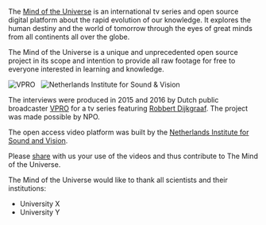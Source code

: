 The [Mind of the Universe](http://www.vpro.nl/mindenglish) is an international tv series and open source digital platform about the rapid evolution of our knowledge. It explores the human destiny and the world of tomorrow through the eyes of great minds from all continents all over the globe.

The Mind of the Universe is a unique and unprecedented open source project in its scope and intention to provide all raw footage for free to everyone interested in learning and knowledge.

![VPRO](/static/images/vpro-blue.png)&nbsp;&nbsp;&nbsp;![Netherlands Institute for Sound & Vision](/static/images/nisv.png)

The interviews were produced in 2015 and 2016 by Dutch public broadcaster [VPRO](http://www.vpro.nl/english) for a tv series featuring [Robbert Dijkgraaf](https://en.wikipedia.org/wiki/Robbert_Dijkgraaf). The project was made possible by NPO.

The open access video platform was built by the [Netherlands Institute for Sound and Vision](http://www.beeldengeluid.nl/en).

Please [share]() with us your use of the videos and thus contribute to The Mind of the Universe.

The Mind of the Universe would like to thank all scientists and their institutions:
- University X
- University Y